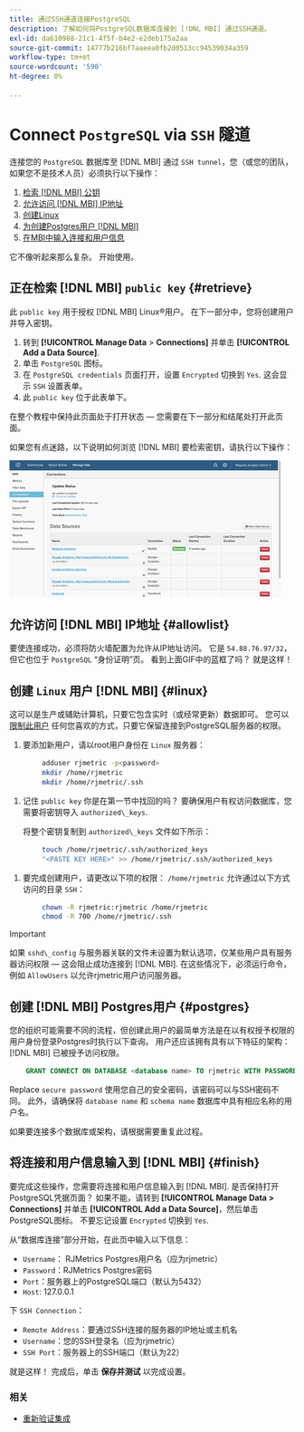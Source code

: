 ```yaml
---
title: 通过SSH通道连接PostgreSQL
description: 了解如何将PostgreSQL数据库连接到 [!DNL MBI] 通过SSH通道。
exl-id: da610988-21c1-4f5f-b4e2-e2deb175a2aa
source-git-commit: 14777b216bf7aaeea0fb2d0513cc94539034a359
workflow-type: tm+mt
source-wordcount: '590'
ht-degree: 0%

---
```


# Connect `PostgreSQL` via `SSH` 隧道

连接您的 `PostgreSQL` 数据库至 [!DNL MBI] 通过 `SSH tunnel`，您（或您的团队，如果您不是技术人员）必须执行以下操作：

1. [检索 [!DNL MBI] 公钥](#retrieve)
1. [允许访问 [!DNL MBI] IP地址](#allowlist)
1. [创建Linux](#linux)
1. [为创建Postgres用户 [!DNL MBI] ](#postgres)
1. [在MBI中输入连接和用户信息](#finish)

它不像听起来那么复杂。 开始使用。

## 正在检索 [!DNL MBI] `public key` {#retrieve}

此 `public key` 用于授权 [!DNL MBI] Linux®用户。 在下一部分中，您将创建用户并导入密钥。

1. 转到 **[!UICONTROL Manage Data** > **Connections]** 并单击 **[!UICONTROL Add a Data Source]**.
1. 单击 `PostgreSQL` 图标。
1. 在 `PostgreSQL credentials` 页面打开，设置 `Encrypted` 切换到 `Yes`. 这会显示 `SSH` 设置表单。
1. 此 `public key` 位于此表单下。

在整个教程中保持此页面处于打开状态 — 您需要在下一部分和结尾处打开此页面。

如果您有点迷路，以下说明如何浏览 [!DNL MBI] 要检索密钥，请执行以下操作：

![检索RJMetrics公钥](../../../assets/get-mbi-public-key.gif)

## 允许访问 [!DNL MBI] IP地址 {#allowlist}

要使连接成功，必须将防火墙配置为允许从IP地址访问。 它是 `54.88.76.97/32`，但它也位于 `PostgreSQL` “身份证明”页。 看到上面GIF中的蓝框了吗？ 就是这样！

## 创建 `Linux` 用户 [!DNL MBI] {#linux}

这可以是生产或辅助计算机，只要它包含实时（或经常更新）数据即可。 您可以 [限制此用户](../../../administrator/account-management/restrict-db-access.md) 任何您喜欢的方式，只要它保留连接到PostgreSQL服务器的权限。

1. 要添加新用户，请以root用户身份在 `Linux` 服务器：

```bash
        adduser rjmetric -p<password>
        mkdir /home/rjmetric
        mkdir /home/rjmetric/.ssh
```

1. 记住 `public key` 你是在第一节中找回的吗？ 要确保用户有权访问数据库，您需要将密钥导入 `authorized\_keys`.

   将整个密钥复制到 `authorized\_keys` 文件如下所示：

```bash
        touch /home/rjmetric/.ssh/authorized_keys
        "<PASTE KEY HERE>" >> /home/rjmetric/.ssh/authorized_keys
```

1. 要完成创建用户，请更改以下项的权限： `/home/rjmetric` 允许通过以下方式访问的目录 `SSH`：

```bash
        chown -R rjmetric:rjmetric /home/rjmetric
        chmod -R 700 /home/rjmetric/.ssh
```

>[!IMPORTANT]
>
>如果 `sshd\_config` 与服务器关联的文件未设置为默认选项，仅某些用户具有服务器访问权限 — 这会阻止成功连接到 [!DNL MBI]. 在这些情况下，必须运行命令，例如 `AllowUsers` 以允许rjmetric用户访问服务器。

## 创建 [!DNL MBI] Postgres用户 {#postgres}

您的组织可能需要不同的流程，但创建此用户的最简单方法是在以有权授予权限的用户身份登录Postgres时执行以下查询。 用户还应该拥有具有以下特征的架构： [!DNL MBI] 已被授予访问权限。

```sql
    GRANT CONNECT ON DATABASE <database name> TO rjmetric WITH PASSWORD <secure password>;GRANT USAGE ON SCHEMA <schema name> TO rjmetric;GRANT SELECT ON ALL TABLES IN SCHEMA <schema name> TO rjmetric;ALTER DEFAULT PRIVILEGES IN SCHEMA <schema name> GRANT SELECT ON TABLES TO rjmetric;
```

Replace `secure password` 使用您自己的安全密码，该密码可以与SSH密码不同。 此外，请确保将 `database name` 和 `schema name` 数据库中具有相应名称的用户名。

如果要连接多个数据库或架构，请根据需要重复此过程。

## 将连接和用户信息输入到 [!DNL MBI] {#finish}

要完成这些操作，您需要将连接和用户信息输入到 [!DNL MBI]. 是否保持打开PostgreSQL凭据页面？ 如果不能，请转到 **[!UICONTROL Manage Data > Connections]** 并单击 **[!UICONTROL Add a Data Source]**，然后单击PostgreSQL图标。 不要忘记设置 `Encrypted` 切换到 `Yes`.

从“数据库连接”部分开始，在此页中输入以下信息：

* `Username`： RJMetrics Postgres用户名（应为rjmetric）
* `Password`：RJMetrics Postgres密码
* `Port`：服务器上的PostgreSQL端口（默认为5432）
* `Host`: 127.0.0.1

下 `SSH Connection`：

* `Remote Address`：要通过SSH连接的服务器的IP地址或主机名
* `Username`：您的SSH登录名（应为rjmetric）
* `SSH Port`：服务器上的SSH端口（默认为22）

就是这样！ 完成后，单击 **保存并测试** 以完成设置。

### 相关

* [重新验证集成](https://experienceleague.adobe.com/docs/commerce-knowledge-base/kb/how-to/mbi-reauthenticating-integrations.html?lang=en)
